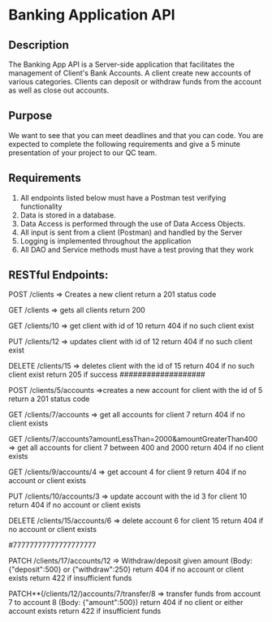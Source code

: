# Banking Application API

## Description

The Banking App API is a Server-side application that facilitates the management of Client's Bank Accounts. A client create new accounts of various categories. Clients can deposit or withdraw funds from the account as well as close out accounts.

## Purpose

We want to see that you can meet deadlines and that you can code. You are expected to complete the following requirements and give a 5 minute presentation of your project to our QC team.

## Requirements

1. All endpoints listed below must have a Postman test verifying functionality
2. Data is stored in a database.
3. Data Access is performed through the use of Data Access Objects.
4. All input is sent from a client (Postman) and handled by the Server
5. Logging is implemented throughout the application
6. All DAO and Service methods must have a test proving that they work

## RESTful Endpoints:

POST /clients => Creates a new client
return a 201 status code

GET /clients => gets all clients
return 200

GET /clients/10 => get client with id of 10
return 404 if no such client exist

PUT /clients/12 => updates client with id of 12
return 404 if no such client exist

DELETE /clients/15 => deletes client with the id of 15
return 404 if no such client exist
return 205 if success
###################

POST /clients/5/accounts =>creates a new account for client with the id of 5
return a 201 status code

GET /clients/7/accounts => get all accounts for client 7
return 404 if no client exists

GET /clients/7/accounts?amountLessThan=2000&amountGreaterThan400 => get all accounts for client 7 between 400 and 2000
return 404 if no client exists

GET /clients/9/accounts/4 => get account 4 for client 9
return 404 if no account or client exists

PUT /clients/10/accounts/3 => update account with the id 3 for client 10
return 404 if no account or client exists

DELETE /clients/15/accounts/6 => delete account 6 for client 15
return 404 if no account or client exists

#77777777777777777777

PATCH /clients/17/accounts/12 => Withdraw/deposit given amount (Body: {"deposit":500} or {"withdraw":250}
return 404 if no account or client exists
return 422 if insufficient funds

PATCH\*\*(/clients/12/)accounts/7/transfer/8 => transfer funds from account 7 to account 8 (Body: {"amount":500})
return 404 if no client or either account exists
return 422 if insufficient funds
